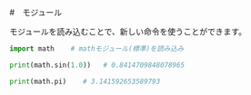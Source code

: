 #　モジュール

<p>モジュールを読み込むことで、新しい命令を使うことができます。</p>

```.py
import math    # mathモジュール(標準)を読み込み

print(math.sin(1.0))   # 0.8414709848078965

print(math.pi)    # 3.141592653589793 
```
